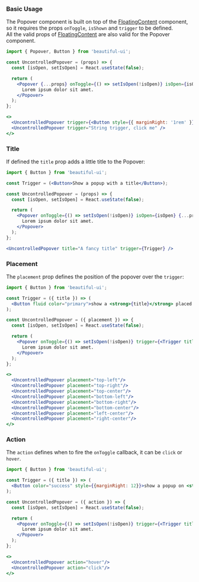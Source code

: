 ### Basic Usage

The Popover component is built on top of the [FloatingContent](#/Components/Elements/Popover) component, so it 
requires the props `onToggle`, `isShown` and `trigger` to be defined.
<br/>
All the valid props of [FloatingContent](#/Components/Elements/Popover) are also valid for the Popover component.

```jsx
import { Popover, Button } from 'beautiful-ui';

const UncontrolledPopover = (props) => {
  const [isOpen, setIsOpen] = React.useState(false); 

  return (
    <Popover {...props} onToggle={() => setIsOpen(!isOpen)} isOpen={isOpen}>
      Lorem ipsum dolor sit amet.
    </Popover>
  );
};

<>
  <UncontrolledPopover trigger={<Button style={{ marginRight: '1rem' }}>Button trigger, click me</Button>} />
  <UncontrolledPopover trigger="String trigger, click me" />
</>
```


### Title

If defined the `title` prop adds a little title to the Popover:

```jsx
import { Button } from 'beautiful-ui';

const Trigger = (<Button>Show a popup with a title</Button>);

const UncontrolledPopover = (props) => {
  const [isOpen, setIsOpen] = React.useState(false); 

  return (
    <Popover onToggle={() => setIsOpen(!isOpen)} isOpen={isOpen} {...props}>
      Lorem ipsum dolor sit amet.
    </Popover>
  );
};

<UncontrolledPopover title="A fancy title" trigger={Trigger} />
```

### Placement

The `placement` prop defines the position of the popover over the `trigger`:

```jsx
import { Button } from 'beautiful-ui';

const Trigger = ({ title }) => (
  <Button fluid color="primary">show a <strong>{title}</strong> placed popover</Button>
);

const UncontrolledPopover = ({ placement }) => {
  const [isOpen, setIsOpen] = React.useState(false); 

  return (
    <Popover onToggle={() => setIsOpen(!isOpen)} trigger={<Trigger title={placement} />} placement={placement} isOpen={isOpen}>
      Lorem ipsum dolor sit amet.
    </Popover>
  );
};

<>
  <UncontrolledPopover placement="top-left"/>
  <UncontrolledPopover placement="top-right"/>
  <UncontrolledPopover placement="top-center"/>
  <UncontrolledPopover placement="bottom-left"/>
  <UncontrolledPopover placement="bottom-right"/>
  <UncontrolledPopover placement="bottom-center"/>
  <UncontrolledPopover placement="left-center"/>
  <UncontrolledPopover placement="right-center"/>
</>
```


### Action

The `action` defines when to fire the `onToggle` callback, it can be `click` or `hover`.

```jsx
import { Button } from 'beautiful-ui';

const Trigger = ({ title }) => (
  <Button color="success" style={{marginRight: 12}}>show a popup on <strong>{title}</strong></Button>
);

const UncontrolledPopover = ({ action }) => {
  const [isOpen, setIsOpen] = React.useState(false); 

  return (
    <Popover onToggle={() => setIsOpen(!isOpen)} trigger={<Trigger title={action} />} isOpen={isOpen} action={action}>
      Lorem ipsum dolor sit amet.
    </Popover>
  );
};

<>
  <UncontrolledPopover action="hover"/>
  <UncontrolledPopover action="click"/>
</>
```
